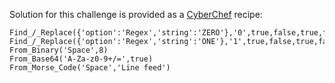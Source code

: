 Solution for this challenge is provided as a [CyberChef](https://gchq.github.io/CyberChef/) recipe:
```
Find_/_Replace({'option':'Regex','string':'ZERO'},'0',true,false,true,false)
Find_/_Replace({'option':'Regex','string':'ONE'},'1',true,false,true,false)
From_Binary('Space',8)
From_Base64('A-Za-z0-9+/=',true)
From_Morse_Code('Space','Line feed')
```
